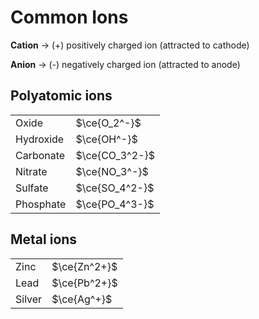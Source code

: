 # Common Ions

**Cation** → (+) positively charged ion (attracted to cathode)

**Anion** → (-) negatively charged ion (attracted to anode)

## Polyatomic ions

|           |                |
| --------- | -------------- |
| Oxide     | $\ce{O_2^-}$   |
| Hydroxide | $\ce{OH^-}$    |
| Carbonate | $\ce{CO_3^2-}$ |
| Nitrate   | $\ce{NO_3^-}$  |
| Sulfate   | $\ce{SO_4^2-}$ |
| Phosphate | $\ce{PO_4^3-}$ |

## Metal ions

|        |              |
| ------ | ------------ |
| Zinc   | $\ce{Zn^2+}$ |
| Lead   | $\ce{Pb^2+}$ |
| Silver | $\ce{Ag^+}$  |
